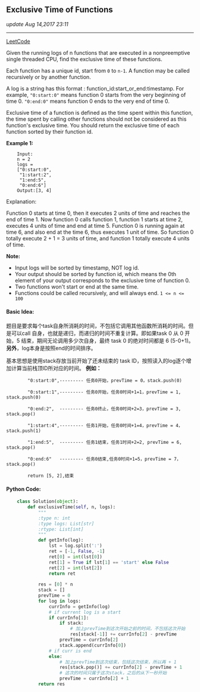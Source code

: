 ## Exclusive Time of Functions
_update Aug 14,2017  23:11_

---
[LeetCode](https://leetcode.com/problems/exclusive-time-of-functions/description/)

Given the running logs of n functions that are executed in a nonpreemptive single threaded CPU, find the exclusive time of these functions.

Each function has a unique id, start from `0` to `n-1`. A function may be called recursively or by another function.

A log is a string has this format : function_id:start_or_end:timestamp. For example, `"0:start:0"` means function 0 starts from the very beginning of time 0. `"0:end:0"` means function 0 ends to the very end of time 0.

Exclusive time of a function is defined as the time spent within this function, the time spent by calling other functions should not be considered as this function's exclusive time. You should return the exclusive time of each function sorted by their function id.

**Example 1:**

        Input:
        n = 2
        logs = 
        ["0:start:0",
         "1:start:2",
         "1:end:5",
         "0:end:6"]
        Output:[3, 4]
Explanation:

Function 0 starts at time 0, then it executes 2 units of time and reaches the end of time 1. 
Now function 0 calls function 1, function 1 starts at time 2, executes 4 units of time and end at time 5.
Function 0 is running again at time 6, and also end at the time 6, thus executes 1 unit of time. 
So function 0 totally execute 2 + 1 = 3 units of time, and function 1 totally execute 4 units of time.

**Note:**

*  Input logs will be sorted by timestamp, NOT log id.
*  Your output should be sorted by function id, which means the 0th element of your output corresponds to the exclusive time of function 0.
*  Two functions won't start or end at the same time.
*  Functions could be called recursively, and will always end.
`1 <= n <= 100`

#### Basic Idea:
题目是要求每个task自身所消耗的时间，不包括它调用其他函数所消耗的时间。但是可以call 自身，也就是递归，而递归的时间不重复计算。即如果task 0 从 0 开始，5 结束，期间无论调用多少次自身，最终 task 0 的绝对时间都是 6 (5-0+1)。**另外**，log本身是按照end的时间排序。

基本思想是使用stack存放当前开始了还未结束的 task ID，按照读入的log逐个增加计算当前栈顶ID所对应的时间。
**例如：**
```
        "0:start:0",--------- 任务0开始，prevTime = 0，stack.push(0)
        
        "0:start:1",--------- 任务0开始，任务0时间+1=1，prevTime = 1, stack.push(0) 
        
        "0:end:2",  --------- 任务0终止，任务0时间+2=3，prevTime = 3, stack.pop()
        
        "1:start:4",--------- 任务1开始，任务0时间+1=4，prevTime = 4，stack.push(1)
        
        "1:end:5",  --------- 任务1结束，任务1时间+2=2, prevTime = 6, stack.pop()
        
        "0:end:6"   --------- 任务0结束,任务0时间+1=5，prevTime = 7，stack.pop()
        
        return [5, 2],结束
```

#### Python Code:
```python
    class Solution(object):
        def exclusiveTime(self, n, logs):
            """
            :type n: int
            :type logs: List[str]
            :rtype: List[int]
            """
            def getInfo(log):
                lst = log.split(':')
                ret = [-1, False, -1]
                ret[0] = int(lst[0])
                ret[1] = True if lst[1] == 'start' else False
                ret[2] = int(lst[2])
                return ret
            
            res = [0] * n
            stack = []
            prevTime = 0
            for log in logs:
                currInfo = getInfo(log)
                # if current log is a start
                if currInfo[1]:
                    if stack:
                        # 加上prevTime到这次开始之前的时间，不包括这次开始
                        res[stack[-1]] += currInfo[2] - prevTime
                    prevTime = currInfo[2]
                    stack.append(currInfo[0])
                # if curr is end
                else:
                    # 加上prevTime到这次结束，包括这次结束，所以再 + 1
                    res[stack.pop()] += currInfo[2] - prevTime + 1
                    # 这次的时间只属于这次stack，之后的从下一秒开始
                    prevTime = currInfo[2] + 1
            return res
```













